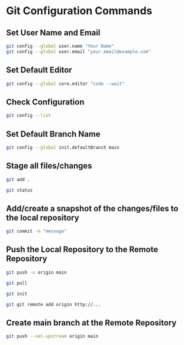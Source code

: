
# Git Configuration Commands

## Set User Name and Email

```sh
git config --global user.name "Your Name"
git config --global user.email "your.email@example.com"
```

## Set Default Editor
```sh
git config --global core.editor "code --wait"
```

## Check Configuration
```sh
git config --list
```

## Set Default Branch Name
```sh
git config --global init.defaultBranch main
```

## Stage all files/changes
```sh
git add .
```

```sh
git status
```

## Add/create a snapshot of the changes/files to the local repository
```sh
git commit -m "message"
```

## Push the Local Repository to the Remote Repository
```sh
git push -u origin main
```

```sh
git pull
```

```sh
git init
```

```sh
git git remote add origin http://...
```

## Create main branch at the Remote Repository
```sh
git push --set-upstream origin main
```

